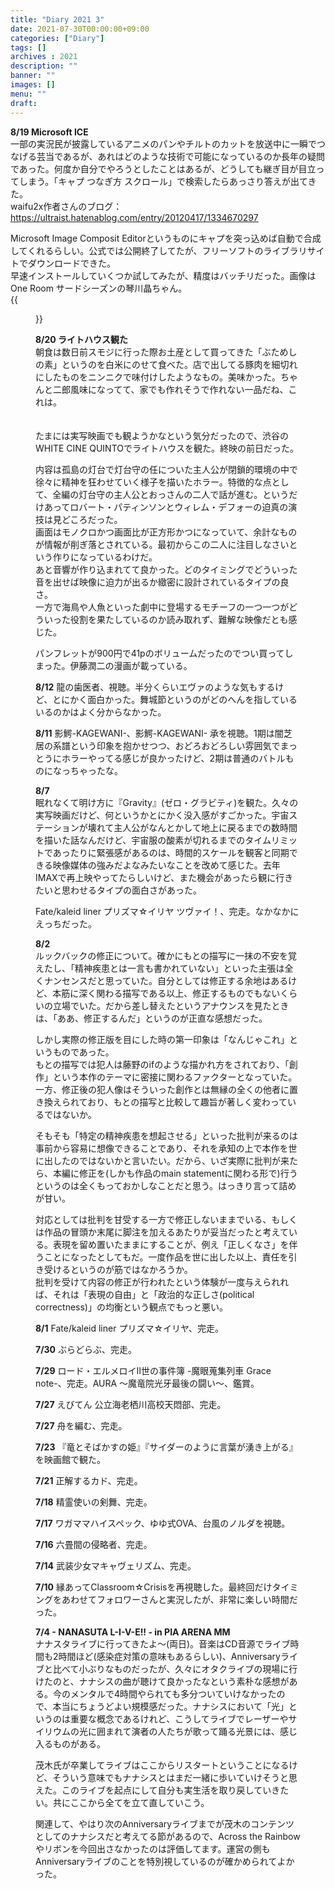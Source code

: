 ```yaml
---
title: "Diary 2021 3"
date: 2021-07-30T00:00:00+09:00
categories: ["Diary"]
tags: []
archives : 2021
description: ""
banner: ""
images: []
menu: ""
draft:
---
```

**8/19 Microsoft ICE**  
一部の実況民が披露しているアニメのパンやチルトのカットを放送中に一瞬でつなげる芸当であるが、あれはどのような技術で可能になっているのか長年の疑問であった。何度か自分でやろうとしたことはあるが、どうしても継ぎ目が目立ってしまう。「キャプ つなぎ方 スクロール」で検索したらあっさり答えが出てきた。  
waifu2x作者さんのブログ： https://ultraist.hatenablog.com/entry/20120417/1334670297  

Microsoft Image Composit Editorというものにキャプを突っ込めば自動で合成してくれるらしい。公式では公開終了してたが、フリーソフトのライブラリサイトでダウンロードできた。  
早速インストールしていくつか試してみたが、精度はバッチリだった。画像はOne Room サードシーズンの琴川晶ちゃん。  
{{<figure src="/images/2021/20201014_0028.jpg" class="around">}}  

<!--more-->
**8/20 ライトハウス観た**  
朝食は数日前スモジに行った際お土産として買ってきた「ぶためしの素」というのを白米にのせて食べた。店で出してる豚肉を細切れにしたものをニンニクで味付けしたようなもの。美味かった。ちゃんと二郎風味になってて、家でも作れそうで作れない一品だね、これは。
<br /><br /><br />
たまには実写映画でも観ようかなという気分だったので、渋谷のWHITE CINE QUINTOでライトハウスを観た。終映の前日だった。  

内容は孤島の灯台で灯台守の任についた主人公が閉鎖的環境の中で徐々に精神を狂わせていく様子を描いたホラー。特徴的な点として、全編の灯台守の主人公とおっさんの二人で話が進む。というだけあってロバート・パティンソンとウィレム・デフォーの迫真の演技は見どころだった。  
画面はモノクロかつ画面比が正方形かつになっていて、余計なものが情報が削ぎ落とされている。最初からこの二人に注目しなさいという作りになっているわけだ。  
あと音響が作り込まれてて良かった。どのタイミングでどういった音を出せば映像に迫力が出るか緻密に設計されているタイプの良さ。  
一方で海鳥や人魚といった劇中に登場するモチーフの一つ一つがどういった役割を果たしているのか読み取れず、難解な映像だとも感じた。  

パンフレットが900円で41pのボリュームだったのでつい買ってしまった。伊藤潤二の漫画が載っている。  

**8/12** 龍の歯医者、視聴。半分くらいエヴァのような気もするけど、とにかく面白かった。舞城節というのがどのへんを指しているいるのかはよく分からなかった。

**8/11** 影鰐-KAGEWANI-、影鰐-KAGEWANI- 承を視聴。1期は闇芝居の系譜という印象を抱かせつつ、おどろおどろしい雰囲気でまっとうにホラーやってる感じが良かったけど、2期は普通のバトルものになっちゃったな。  

**8/7**  
眠れなくて明け方に『Gravity』(ゼロ・グラビティ)を観た。久々の実写映画だけど、何というかとにかく没入感がすごかった。宇宙ステーションが壊れて主人公がなんとかして地上に戻るまでの数時間を描いた話なんだけど、宇宙服の酸素が切れるまでのタイムリミットであったりに緊張感があるのは、時間的スケールを観客と同期できる映像媒体の強みだよなみたいなことを改めて感じた。去年IMAXで再上映やってたらしいけど、また機会があったら観に行きたいと思わせるタイプの面白さがあった。  

Fate/kaleid liner プリズマ☆イリヤ ツヴァイ！、完走。なかなかにえっちだった。

**8/2**  
ルックバックの修正について。確かにもとの描写に一抹の不安を覚えたし、「精神疾患とは一言も書かれていない」といった主張は全くナンセンスだと思っていた。自分としては修正する余地はあるけど、本筋に深く関わる描写である以上、修正するものでもないくらいの立場でいた。だから差し替えたというアナウンスを見たときは、「ああ、修正するんだ」というのが正直な感想だった。

しかし実際の修正版を目にした時の第一印象は「なんじゃこれ」というものであった。  
もとの描写では犯人は藤野のifのような描かれ方をされており、「創作」という本作のテーマに密接に関わるファクターとなっていた。一方、修正後の犯人像はそういった創作とは無縁の全くの他者に置き換えられており、もとの描写と比較して趣旨が著しく変わっているではないか。

そもそも「特定の精神疾患を想起させる」といった批判が来るのは事前から容易に想像できることであり、それを承知の上で本作を世に出したのではないかと言いたい。だから、いざ実際に批判が来たら、本編に修正を(しかも作品のmain statementに関わる形で)行うというのは全くもっておかしなことだと思う。はっきり言って詰めが甘い。  

対応としては批判を甘受する一方で修正しないままでいる、もしくは作品の冒頭か末尾に脚注を加えるあたりが妥当だったと考えている。表現を留め置いたままにすることが、例え「正しくなさ」を伴うことになったとしてもだ。一度作品を世に出した以上、責任を引き受けるというのが筋ではなかろうか。  
批判を受けて内容の修正が行われたという体験が一度与えられれば、それは「表現の自由」と「政治的な正しさ(political correctness)」の均衡という観点でもっと悪い。  

**8/1** Fate/kaleid liner プリズマ☆イリヤ、完走。

**7/30** ぶらどらぶ、完走。

**7/29** ロード・エルメロイⅡ世の事件簿 -魔眼蒐集列車 Grace note-、完走。AURA ～魔竜院光牙最後の闘い～、鑑賞。

**7/27** えびてん 公立海老栖川高校天悶部、完走。

**7/27** 舟を編む、完走。

**7/23** 『竜とそばかすの姫』『サイダーのように言葉が湧き上がる』を映画館で観た。

**7/21** 正解するカド、完走。

**7/18** 精霊使いの剣舞、完走。


**7/17** ワガママハイスペック、ゆゆ式OVA、台風のノルダを視聴。

**7/16** 六畳間の侵略者、完走。

**7/14** 武装少女マキャヴェリズム、完走。  

**7/10** 縁あってClassroom☆Crisisを再視聴した。最終回だけタイミングをあわせてフォロワーさんと実況したが、非常に楽しい時間だった。  

**7/4 - NANASUTA L-I-V-E!! - in PIA ARENA MM**  
ナナスタライブに行ってきたよ～(両日)。音楽はCD音源でライブ時間も2時間ほど(感染症対策の意味もあるらしい)、Anniversaryライブと比べて小ぶりなものだったが、久々にオタクライブの現場に行けたのと、ナナシスの曲が聴けて良かったなという素朴な感想がある。今のメンタルで4時間やられても多分ついていけなかったので、本当にちょうどよい規模感だった。ナナシスにおいて「光」というのは重要な概念であるけれど、こうしてライブでレーザーやサイリウムの光に囲まれて演者の人たちが歌って踊る光景には、感じ入るものがある。  

茂木氏が卒業してライブはここからリスタートということになるけど、そういう意味でもナナシスとはまだ一緒に歩いていけそうと思えた。このライブを起点にして自分も実生活を取り戻していきたい。共にここから全てを立て直していこう。  

関連して、やはり次のAnniversaryライブまでが茂木のコンテンツとしてのナナシスだと考えてる節があるので、Across the Rainbowやリボンを今回出さなかったのは評価してます。運営の側もAnniversaryライブのことを特別視しているのが確かめられてよかった。  